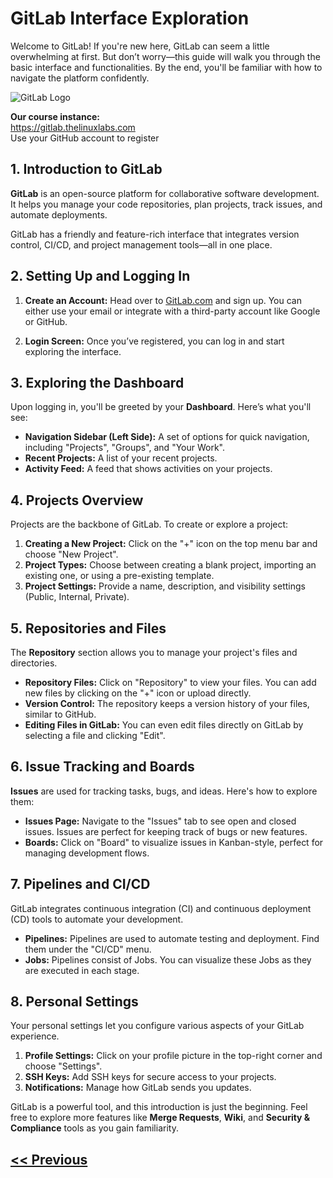 # GitLab Interface Exploration

Welcome to GitLab! If you're new here, GitLab can seem a little overwhelming at first. But don’t worry—this guide will walk you through the basic interface and functionalities. By the end, you'll be familiar with how to navigate the platform confidently.

![GitLab Logo](https://about.gitlab.com/images/press/logo/png/gitlab-logo-gray-rgb.png)

**Our course instance:**  
https://gitlab.thelinuxlabs.com  
Use your GitHub account to register  

## 1. Introduction to GitLab

**GitLab** is an open-source platform for collaborative software development. It helps you manage your code repositories, plan projects, track issues, and automate deployments.

GitLab has a friendly and feature-rich interface that integrates version control, CI/CD, and project management tools—all in one place.

## 2. Setting Up and Logging In

1. **Create an Account:** Head over to [GitLab.com](https://gitlab.com/) and sign up. You can either use your email or integrate with a third-party account like Google or GitHub.

2. **Login Screen:** Once you’ve registered, you can log in and start exploring the interface. 

## 3. Exploring the Dashboard

Upon logging in, you'll be greeted by your **Dashboard**. Here’s what you'll see:

- **Navigation Sidebar (Left Side):** A set of options for quick navigation, including "Projects", "Groups", and "Your Work".
- **Recent Projects:** A list of your recent projects.
- **Activity Feed:** A feed that shows activities on your projects.

## 4. Projects Overview

Projects are the backbone of GitLab. To create or explore a project:

1. **Creating a New Project:** Click on the "+" icon on the top menu bar and choose "New Project".
2. **Project Types:** Choose between creating a blank project, importing an existing one, or using a pre-existing template.
3. **Project Settings:** Provide a name, description, and visibility settings (Public, Internal, Private).

## 5. Repositories and Files

The **Repository** section allows you to manage your project's files and directories.

- **Repository Files:** Click on "Repository" to view your files. You can add new files by clicking on the "+" icon or upload directly.
- **Version Control:** The repository keeps a version history of your files, similar to GitHub.
- **Editing Files in GitLab:** You can even edit files directly on GitLab by selecting a file and clicking "Edit".

## 6. Issue Tracking and Boards

**Issues** are used for tracking tasks, bugs, and ideas. Here's how to explore them:

- **Issues Page:** Navigate to the "Issues" tab to see open and closed issues. Issues are perfect for keeping track of bugs or new features.
- **Boards:** Click on "Board" to visualize issues in Kanban-style, perfect for managing development flows.

## 7. Pipelines and CI/CD

GitLab integrates continuous integration (CI) and continuous deployment (CD) tools to automate your development.

- **Pipelines:** Pipelines are used to automate testing and deployment. Find them under the "CI/CD" menu.
- **Jobs:** Pipelines consist of Jobs. You can visualize these Jobs as they are executed in each stage.

## 8. Personal Settings

Your personal settings let you configure various aspects of your GitLab experience.

1. **Profile Settings:** Click on your profile picture in the top-right corner and choose "Settings".
2. **SSH Keys:** Add SSH keys for secure access to your projects.
3. **Notifications:** Manage how GitLab sends you updates.

GitLab is a powerful tool, and this introduction is just the beginning. Feel free to explore more features like **Merge Requests**, **Wiki**, and **Security & Compliance** tools as you gain familiarity.
<br />

## [<< Previous](5-branching-and-merging.md)
